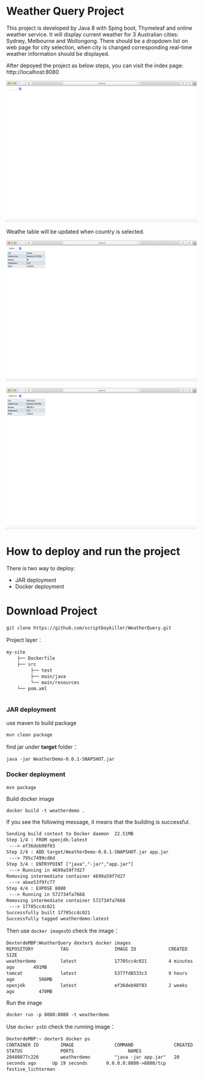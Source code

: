 # Weather Query Project

This project is developed by Java 8 with Sping boot, Thymeleaf and online weather service. It will display current weather for 3 Australian cities: Sydney, Melbourne and Wollongong. There should be a dropdown list on web page for city selection, when city is changed corresponding real-time weather information should be displayed.

After depoyed the project as below steps, you can visit the index page: http://localhost:8080

![Image of index page](https://github.com/scriptboykiller/intellij-idea-tutorial/blob/master/resources/1.png?raw=true)

Weathe table will be updated when country is selected.

![Image of index page](https://github.com/scriptboykiller/intellij-idea-tutorial/blob/master/resources/2.png?raw=true)

![Image of index page](https://github.com/scriptboykiller/intellij-idea-tutorial/blob/master/resources/3.png?raw=true)

# How to deploy and run the project
There is two way to deploy:
* JAR deployment
* Docker deployment

# Download Project
```
git clone https://github.com/scriptboykiller/WeatherQuery.git
```
Project layer：

```
my-site
    ├── Dockerfile
    ├── src
         ├── test
         ├── main/java
         └── main/resources
    └── pom.xml
        
```
### JAR deployment
use maven to build package

```
mvn clean package
```
find jar under **target** folder：
```
java -jar WeatherDemo-0.0.1-SNAPSHOT.jar
```
### Docker deployment
```
mvn package
```
Build docker image
```
docker build -t weatherdemo .
```
If you see the following message, it means that the building is successful.
```
Sending build context to Docker daemon  22.51MB
Step 1/4 : FROM openjdk:latest
 ---> ef36deb98f03
Step 2/4 : ADD target/WeatherDemo-0.0.1-SNAPSHOT.jar app.jar
 ---> 795c7499cd6d
Step 3/4 : ENTRYPOINT ["java","-jar","app.jar"]
 ---> Running in 4699a59f7d27
Removing intermediate container 4699a59f7d27
 ---> abee53f9fc77
Step 4/4 : EXPOSE 8080
 ---> Running in 572734fa7668
Removing intermediate container 572734fa7668
 ---> 17705cc4c021
Successfully built 17705cc4c021
Successfully tagged weatherdemo:latest
```
Then use ``docker images``to check the image：
```
DexterdeMBP:WeatherQuery dexter$ docker images
REPOSITORY          TAG                 IMAGE ID            CREATED             SIZE
weatherdemo         latest              17705cc4c021        4 minutes ago       491MB
tomcat              latest              5377fd8533c3        9 hours ago         506MB
openjdk             latest              ef36deb98f03        2 weeks ago         470MB

```
Run the image
```
docker run -p 8080:8080 -t weatherdemo
```

Use ``docker ps``to check the running image：

```
DexterdeMBP:~ dexter$ docker ps
CONTAINER ID        IMAGE               COMMAND               CREATED             STATUS              PORTS                    NAMES
20480877c226        weatherdemo         "java -jar app.jar"   20 seconds ago      Up 19 seconds       0.0.0.0:8080->8080/tcp   festive_lichterman
```
